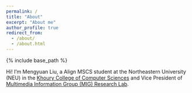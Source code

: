 ```yaml
---
permalink: /
title: "About"
excerpt: "About me"
author_profile: true
redirect_from:
  - /about/
  - /about.html
---
```


{% include base_path %}

Hi! I’m Mengyuan Liu, a Align MSCS student at the Northeastern University (NEU) in the [Khoury College of Computer Sciences](https://www.khoury.northeastern.edu/) and Vice President of [Multimedia Information Group (MIG) Research Lab](https://miglab.sites.northeastern.edu/).

